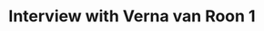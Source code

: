 ---
layout: manifest
title: Interview with Verna van Roon 1
manifest_name: interview-with-verna-van-roon-1

---